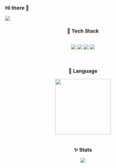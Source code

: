 ### Hi there 👋
<img src="https://capsule-render.vercel.app/api?type=waving&color=auto&height=200&section=header&text=gitseoyeon🫧&fontSize=90" />

<div align="center"><h3>📌 Tech Stack</h3> </div>
<br>
<div align="center">
  <img src = "https://img.shields.io/badge/Java-007396.svg?&style=for-the-badge&logo=Java&logoColor=white" />
  <img src = "https://img.shields.io/badge/Spring-6DB33F.svg?&style=for-the-badge&logo=Spring&logoColor=white" />
  <img src = "https://img.shields.io/badge/MySQL-4479A1.svg?&style=for-the-badge&logo=MySQL&logoColor=white" />
  <img src = "https://img.shields.io/badge/AWS-232F3E.svg?&style=for-the-badge&logo=AmazonAWS&logoColor=white" />
</div>

<br>

<br>
<div align="center">
  <div align="center"><h3>📝 Language</h3></div>
  <a href="https://github.com/gitseoyeon"><img align="center" style="height:180px" src="https://github-readme-stats.vercel.app/api/top-langs/?username=gitseoyeon&layout=compact&theme=nord&hide_border=true" /></a>
</div>

<br>
<div align="center"><h3>✨ Stats</h3></div>
<p align="center">
  <img src="https://github-readme-stats.vercel.app/api?username=gitseoyeon&show_icons=true&theme=dracula">
</p>





<!--
**gitseoyeon/gitseoyeon** is a ✨ _special_ ✨ repository because its `README.md` (this file) appears on your GitHub profile.

Here are some ideas to get you started:

- 🔭 I’m currently working on ...
- 🌱 I’m currently learning ...
- 👯 I’m looking to collaborate on ...
- 🤔 I’m looking for help with ...
- 💬 Ask me about ...
- 📫 How to reach me: ...
- 😄 Pronouns: ...
- ⚡ Fun fact: ...
-->
